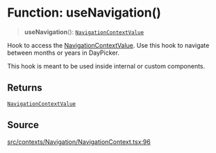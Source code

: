 # Function: useNavigation()

> **useNavigation**(): [`NavigationContextValue`](../interfaces/NavigationContextValue.md)

Hook to access the [NavigationContextValue](../interfaces/NavigationContextValue.md). Use this hook to navigate
between months or years in DayPicker.

This hook is meant to be used inside internal or custom components.

## Returns

[`NavigationContextValue`](../interfaces/NavigationContextValue.md)

## Source

[src/contexts/Navigation/NavigationContext.tsx:96](https://github.com/gpbl/react-day-picker/blob/a604fd23887c832117da414a9c63b1b84efb97d9/src/contexts/Navigation/NavigationContext.tsx#L96)
